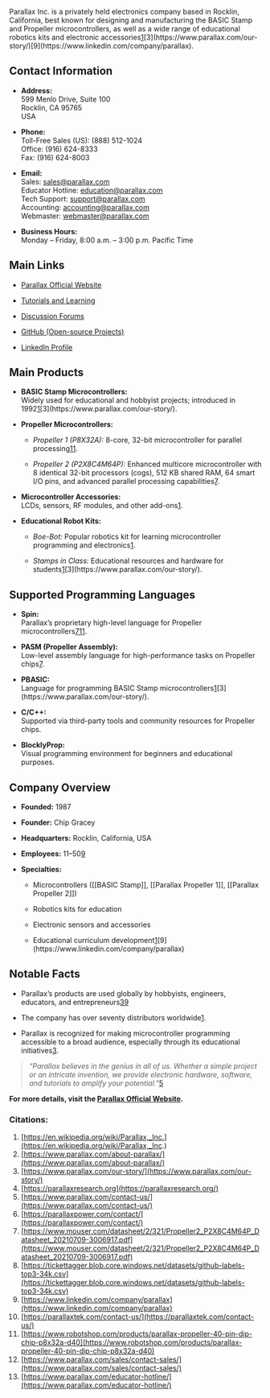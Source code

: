 Parallax Inc. is a privately held electronics company based in Rocklin, California, best known for designing and manufacturing the BASIC Stamp and Propeller microcontrollers, as well as a wide range of educational robotics kits and electronic accessories[1](https://en.wikipedia.org/wiki/Parallax,_Inc.)[3](https://www.parallax.com/our-story/)[9](https://www.linkedin.com/company/parallax).

## **Contact Information**

- **Address:**  
    599 Menlo Drive, Suite 100  
    Rocklin, CA 95765  
    USA
    
- **Phone:**  
    Toll-Free Sales (US): (888) 512-1024  
    Office: (916) 624-8333  
    Fax: (916) 624-8003
    
- **Email:**  
    Sales: [sales@parallax.com](mailto:sales@parallax.com)  
    Educator Hotline: [education@parallax.com](mailto:education@parallax.com)  
    Tech Support: [support@parallax.com](mailto:support@parallax.com)  
    Accounting: [accounting@parallax.com](mailto:accounting@parallax.com)  
    Webmaster: [webmaster@parallax.com](mailto:webmaster@parallax.com)
    
- **Business Hours:**  
    Monday – Friday, 8:00 a.m. – 3:00 p.m. Pacific Time
    

## **Main Links**

- [Parallax Official Website](https://www.parallax.com/)
    
- [Tutorials and Learning](https://learn.parallax.com/)
    
- [Discussion Forums](https://forums.parallax.com/)
    
- [GitHub (Open-source Projects)](https://github.com/parallaxinc)
    
- [LinkedIn Profile](https://www.linkedin.com/company/parallax)
    

## **Main Products**

- **BASIC Stamp Microcontrollers:**  
    Widely used for educational and hobbyist projects; introduced in 1992[1](https://en.wikipedia.org/wiki/Parallax,_Inc.)[3](https://www.parallax.com/our-story/).
    
- **Propeller Microcontrollers:**
    
    - _Propeller 1 (P8X32A):_ 8-core, 32-bit microcontroller for parallel processing[11](https://www.robotshop.com/products/parallax-propeller-40-pin-dip-chip-p8x32a-d40).
        
    - _Propeller 2 (P2X8C4M64P):_ Enhanced multicore microcontroller with 8 identical 32-bit processors (cogs), 512 KB shared RAM, 64 smart I/O pins, and advanced parallel processing capabilities[7](https://www.mouser.com/datasheet/2/321/Propeller2_P2X8C4M64P_Datasheet_20210709-3006917.pdf).
        
- **Microcontroller Accessories:**  
    LCDs, sensors, RF modules, and other add-ons[1](https://en.wikipedia.org/wiki/Parallax,_Inc.).
    
- **Educational Robot Kits:**
    
    - _Boe-Bot:_ Popular robotics kit for learning microcontroller programming and electronics[1](https://en.wikipedia.org/wiki/Parallax,_Inc.).
        
    - _Stamps in Class:_ Educational resources and hardware for students[1](https://en.wikipedia.org/wiki/Parallax,_Inc.)[3](https://www.parallax.com/our-story/).
        

## **Supported Programming Languages**

- **Spin:**  
    Parallax’s proprietary high-level language for Propeller microcontrollers[7](https://www.mouser.com/datasheet/2/321/Propeller2_P2X8C4M64P_Datasheet_20210709-3006917.pdf)[11](https://www.robotshop.com/products/parallax-propeller-40-pin-dip-chip-p8x32a-d40).
    
- **PASM (Propeller Assembly):**  
    Low-level assembly language for high-performance tasks on Propeller chips[7](https://www.mouser.com/datasheet/2/321/Propeller2_P2X8C4M64P_Datasheet_20210709-3006917.pdf).
    
- **PBASIC:**  
    Language for programming BASIC Stamp microcontrollers[1](https://en.wikipedia.org/wiki/Parallax,_Inc.)[3](https://www.parallax.com/our-story/).
    
- **C/C++:**  
    Supported via third-party tools and community resources for Propeller chips.
    
- **BlocklyProp:**  
    Visual programming environment for beginners and educational purposes.
    

## **Company Overview**

- **Founded:** 1987
    
- **Founder:** Chip Gracey
    
- **Headquarters:** Rocklin, California, USA
    
- **Employees:** 11–50[9](https://www.linkedin.com/company/parallax)
    
- **Specialties:**
    
    - Microcontrollers ([[BASIC Stamp]], [[Parallax Propeller 1]], [[Parallax Propeller 2]])
        
    - Robotics kits for education
        
    - Electronic sensors and accessories
        
    - Educational curriculum development[1](https://en.wikipedia.org/wiki/Parallax,_Inc.)[9](https://www.linkedin.com/company/parallax)
        

## **Notable Facts**

- Parallax’s products are used globally by hobbyists, engineers, educators, and entrepreneurs[3](https://www.parallax.com/our-story/)[9](https://www.linkedin.com/company/parallax)    
- The company has over seventy distributors worldwide[1](https://en.wikipedia.org/wiki/Parallax,_Inc.).

- Parallax is recognized for making microcontroller programming accessible to a broad audience, especially through its educational initiatives[3](https://www.parallax.com/our-story/).


> _“Parallax believes in the genius in all of us. Whether a simple project or an intricate invention, we provide electronic hardware, software, and tutorials to amplify your potential.”_[5](https://www.parallax.com/contact-us/)

**For more details, visit the [Parallax Official Website](https://www.parallax.com/).**

### Citations:

1. [https://en.wikipedia.org/wiki/Parallax,_Inc.](https://en.wikipedia.org/wiki/Parallax,_Inc.)
2. [https://www.parallax.com/about-parallax/](https://www.parallax.com/about-parallax/)
3. [https://www.parallax.com/our-story/](https://www.parallax.com/our-story/)
4. [https://parallaxresearch.org](https://parallaxresearch.org/)
5. [https://www.parallax.com/contact-us/](https://www.parallax.com/contact-us/)
6. [https://parallaxpower.com/contact/](https://parallaxpower.com/contact/)
7. [https://www.mouser.com/datasheet/2/321/Propeller2_P2X8C4M64P_Datasheet_20210709-3006917.pdf](https://www.mouser.com/datasheet/2/321/Propeller2_P2X8C4M64P_Datasheet_20210709-3006917.pdf)
8. [https://tickettagger.blob.core.windows.net/datasets/github-labels-top3-34k.csv](https://tickettagger.blob.core.windows.net/datasets/github-labels-top3-34k.csv)
9. [https://www.linkedin.com/company/parallax](https://www.linkedin.com/company/parallax)
10. [https://parallaxtek.com/contact-us/](https://parallaxtek.com/contact-us/)
11. [https://www.robotshop.com/products/parallax-propeller-40-pin-dip-chip-p8x32a-d40](https://www.robotshop.com/products/parallax-propeller-40-pin-dip-chip-p8x32a-d40)
12. [https://www.parallax.com/sales/contact-sales/](https://www.parallax.com/sales/contact-sales/)
13. [https://www.parallax.com/educator-hotline/](https://www.parallax.com/educator-hotline/)
